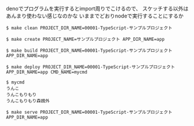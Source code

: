 denoでプログラムを実行するとimport周りでこけるので、
スケッチする以外はあんまり使わない感じなのかな
いままでどおりnodeで実行することにするか

```
$ make clean PROJECT_DIR_NAME=00001-TypeScript-サンプルプロジェクト

$ make create PROJECT_NAME=サンプルプロジェクト APP_DIR_NAME=app

$ make build PROJECT_DIR_NAME=00001-TypeScript-サンプルプロジェクト APP_DIR_NAME=app

$ make deploy PROJECT_DIR_NAME=00001-TypeScript-サンプルプロジェクト APP_DIR_NAME=app CMD_NAME=mycmd

$ mycmd
うんこ
うんこもりもり
うんこもりもり森鴎外

$ make serve PROJECT_DIR_NAME=00001-TypeScript-サンプルプロジェクト APP_DIR_NAME=app
```
